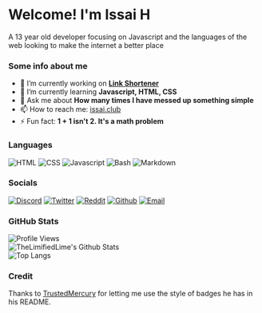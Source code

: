 <!--
**TheLimifiedLime/TheLimifiedLime** is a ✨ _special_ ✨ repository because its `README.md` (this file) appears on your GitHub profile. -->

# Welcome! I'm Issai H

A 13 year old developer focusing on Javascript and the languages of the web looking to make the internet a better place

### Some info about me

- 🔭 I’m currently working on **[Link Shortener](https://github.com/TheLimifiedLime/Link-Shortener-Bot)**
- 🌱 I’m currently learning **Javascript, HTML, CSS**
- 💬 Ask me about **How many times I have messed up something simple**
- 📫 How to reach me: [issai.club](https://issai.club)
- ⚡ Fun fact: **1 + 1 isn't 2. It's a math problem**

### Languages

![HTML](https://img.shields.io/badge/HTML-E34F26?logo=html5&logoColor=ffffff&style=for-the-badge)
![CSS](https://img.shields.io/badge/CSS-1572B6?logo=css3&logoColor=ffffff&style=for-the-badge)
![Javascript](https://img.shields.io/badge/JavaScript-F7DF1E?logo=javascript&logoColor=ffffff&style=for-the-badge)
![Bash](https://img.shields.io/badge/Bash-4EAA25?logo=gnu-bash&logoColor=ffffff&style=for-the-badge)
![Markdown](https://img.shields.io/badge/Markdown-000000?logo=markdown&logoColor=ffffff&style=for-the-badge)

### Socials

[![Discord](https://img.shields.io/badge/Discord-7289DA?logo=discord&logoColor=ffffff&style=for-the-badge)](https://discord.com/users/738966191519039640)
[![Twitter](https://img.shields.io/badge/Twitter-1DA1F2?logo=twitter&logoColor=ffffff&style=for-the-badge)](https://twitter.com/TheLimifiedLime)
[![Reddit](https://img.shields.io/badge/Reddit-FF4500?logo=reddit&logoColor=ffffff&style=for-the-badge)](https://reddit.com/u/TheLimifiedLime)
[![Github](https://img.shields.io/badge/GitHub-181717?logo=github&logoColor=ffffff&style=for-the-badge)](https://github.com/TheLimifiedLime)
[![Email](https://img.shields.io/badge/Email-D14836?logo=gmail&logoColor=ffffff&style=for-the-badge)](mailto:contact@issai.club)

### GitHub Stats

![Profile Views](https://api.ghprofile.me/view?username=TheLimifiedLime&color=2ECC71)  
![TheLimifiedLime's Github Stats](https://stats.issai.club/api?username=TheLimifiedLime&theme=vue-dark&count_private=true)  
![Top Langs](https://stats.issai.club/api/top-langs/?username=TheLimifiedLime&theme=vue-dark)

### Credit

Thanks to [TrustedMercury](https://github.com/TrustedMercury) for letting me use the style of badges he has in his README.
